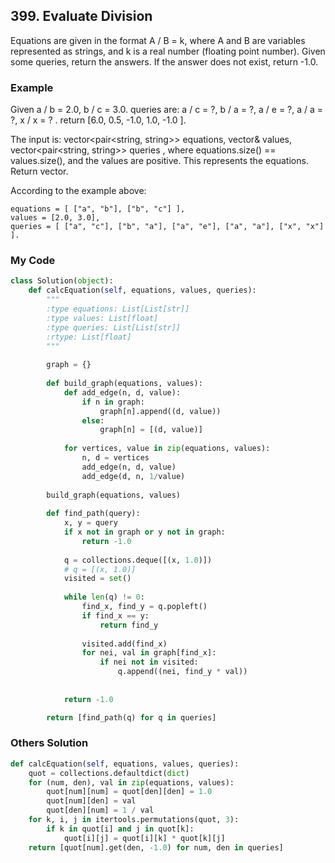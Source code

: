 ## 399. Evaluate Division

Equations are given in the format A / B = k, where A and B are variables represented as strings, and k is a real number (floating point number). Given some queries, return the answers. If the answer does not exist, return -1.0.



### Example
Given a / b = 2.0, b / c = 3.0.
queries are: a / c = ?, b / a = ?, a / e = ?, a / a = ?, x / x = ? .
return [6.0, 0.5, -1.0, 1.0, -1.0 ].

The input is: vector<pair<string, string>> equations, vector<double>& values, vector<pair<string, string>> queries , where equations.size() == values.size(), and the values are positive. This represents the equations. Return vector<double>.

According to the example above:
```
equations = [ ["a", "b"], ["b", "c"] ],
values = [2.0, 3.0],
queries = [ ["a", "c"], ["b", "a"], ["a", "e"], ["a", "a"], ["x", "x"] ]. 
```

### My Code
```python
class Solution(object):
    def calcEquation(self, equations, values, queries):
        """
        :type equations: List[List[str]]
        :type values: List[float]
        :type queries: List[List[str]]
        :rtype: List[float]
        """
        
        graph = {}
        
        def build_graph(equations, values):
            def add_edge(n, d, value):
                if n in graph:
                    graph[n].append((d, value))
                else:
                    graph[n] = [(d, value)]
            
            for vertices, value in zip(equations, values):
                n, d = vertices
                add_edge(n, d, value)
                add_edge(d, n, 1/value)
           
        build_graph(equations, values)
        
        def find_path(query):
            x, y = query
            if x not in graph or y not in graph:
                return -1.0
            
            q = collections.deque([(x, 1.0)])
            # q = [(x, 1.0)]
            visited = set()
            
            while len(q) != 0:
                find_x, find_y = q.popleft()
                if find_x == y:
                    return find_y
                
                visited.add(find_x)
                for nei, val in graph[find_x]:
                    if nei not in visited:
                        q.append((nei, find_y * val))
                
                
            return -1.0

        return [find_path(q) for q in queries]
```


### Others Solution
```python
def calcEquation(self, equations, values, queries):
    quot = collections.defaultdict(dict)
    for (num, den), val in zip(equations, values):
        quot[num][num] = quot[den][den] = 1.0
        quot[num][den] = val
        quot[den][num] = 1 / val
    for k, i, j in itertools.permutations(quot, 3):
        if k in quot[i] and j in quot[k]:
            quot[i][j] = quot[i][k] * quot[k][j]
    return [quot[num].get(den, -1.0) for num, den in queries]
```

